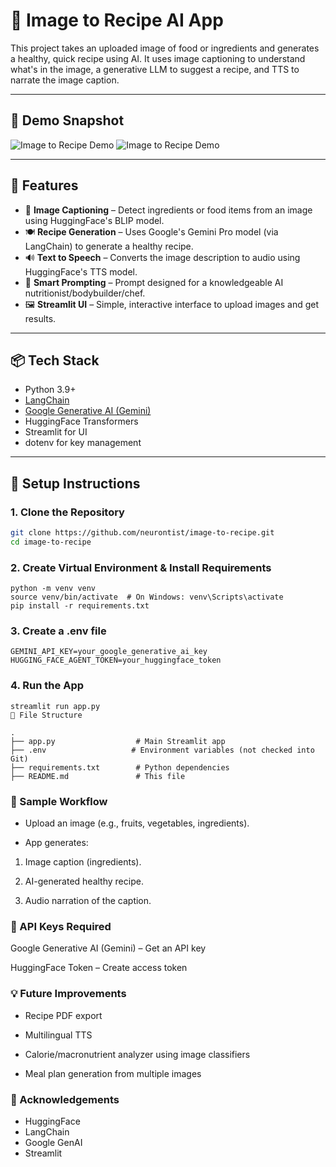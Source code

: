 # 🥗 Image to Recipe AI App

This project takes an uploaded image of food or ingredients and generates a healthy, quick recipe using AI. It uses image captioning to understand what's in the image, a generative LLM to suggest a recipe, and TTS to narrate the image caption.

---

## 📸 Demo Snapshot

![Image to Recipe Demo](./assets/snapshot_demo1.png)
![Image to Recipe Demo](./assets/snapshot_demo2.png)

---


## 🚀 Features

- 📸 **Image Captioning** – Detect ingredients or food items from an image using HuggingFace's BLIP model.
- 🍽️ **Recipe Generation** – Uses Google's Gemini Pro model (via LangChain) to generate a healthy recipe.
- 🔊 **Text to Speech** – Converts the image description to audio using HuggingFace's TTS model.
- 🧠 **Smart Prompting** – Prompt designed for a knowledgeable AI nutritionist/bodybuilder/chef.
- 🖼️ **Streamlit UI** – Simple, interactive interface to upload images and get results.

---

## 📦 Tech Stack

- Python 3.9+
- [LangChain](https://python.langchain.com/)
- [Google Generative AI (Gemini)](https://ai.google.dev/)
- HuggingFace Transformers
- Streamlit for UI
- dotenv for key management

---

## 📝 Setup Instructions

### 1. Clone the Repository

```bash
git clone https://github.com/neurontist/image-to-recipe.git
cd image-to-recipe
```

### 2. Create Virtual Environment & Install Requirements
```
python -m venv venv
source venv/bin/activate  # On Windows: venv\Scripts\activate
pip install -r requirements.txt
```

### 3. Create a .env file
```
GEMINI_API_KEY=your_google_generative_ai_key
HUGGING_FACE_AGENT_TOKEN=your_huggingface_token
```

### 4. Run the App
```
streamlit run app.py
📁 File Structure

.
├── app.py                  # Main Streamlit app
├── .env                   # Environment variables (not checked into Git)
├── requirements.txt        # Python dependencies
├── README.md               # This file
```

### 📸 Sample Workflow

* Upload an image (e.g., fruits, vegetables, ingredients).

* App generates:

1. Image caption (ingredients).

2. AI-generated healthy recipe.

3. Audio narration of the caption.

### 🔐 API Keys Required
Google Generative AI (Gemini) – Get an API key

HuggingFace Token – Create access token

### 💡 Future Improvements
* Recipe PDF export

* Multilingual TTS

* Calorie/macronutrient analyzer using image classifiers

* Meal plan generation from multiple images

### 🙏 Acknowledgements
* HuggingFace
* LangChain
* Google GenAI
* Streamlit